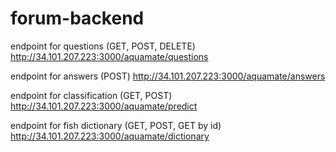 # forum-backend

endpoint for questions (GET, POST, DELETE)
http://34.101.207.223:3000/aquamate/questions

endpoint for answers (POST)
http://34.101.207.223:3000/aquamate/answers

endpoint for classification (GET, POST)
http://34.101.207.223:3000/aquamate/predict

endpoint for fish dictionary (GET, POST, GET by id)
http://34.101.207.223:3000/aquamate/dictionary
